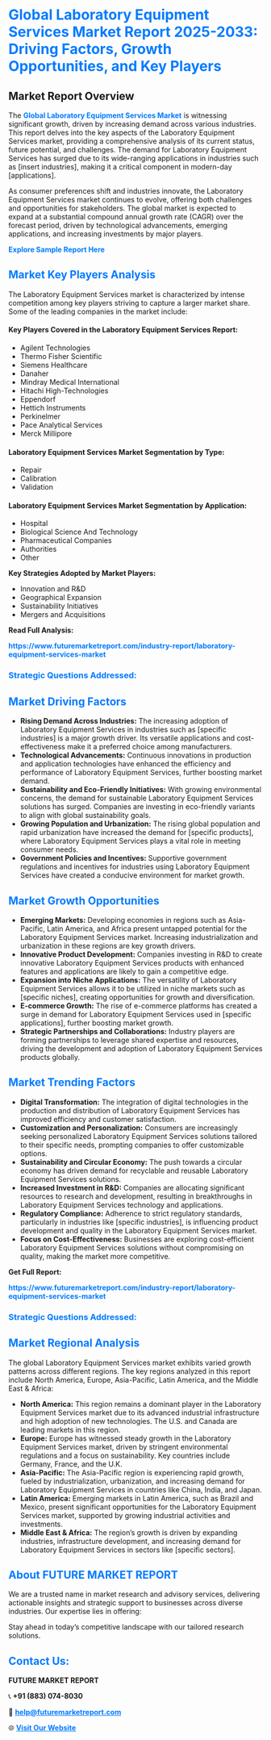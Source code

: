<h1 style="color: #007BFF;">Global Laboratory Equipment Services Market Report 2025-2033: Driving Factors, Growth Opportunities, and Key Players</h1>

<section id="overview">
<h2>Market Report Overview</h2>
<p>The <a href="https://www.futuremarketreport.com/industry-report/laboratory-equipment-services-market" style="color: #007BFF; text-decoration: none;"><strong>Global Laboratory Equipment Services Market</strong></a> is witnessing significant growth, driven by increasing demand across various industries. This report delves into the key aspects of the Laboratory Equipment Services market, providing a comprehensive analysis of its current status, future potential, and challenges. The demand for Laboratory Equipment Services has surged due to its wide-ranging applications in industries such as [insert industries], making it a critical component in modern-day [applications].</p>
<p>As consumer preferences shift and industries innovate, the Laboratory Equipment Services market continues to evolve, offering both challenges and opportunities for stakeholders. The global market is expected to expand at a substantial compound annual growth rate (CAGR) over the forecast period, driven by technological advancements, emerging applications, and increasing investments by major players.</p>
</section>

<section id="overview">
<p><a href="https://www.futuremarketreport.com/request-sample/reportId=97500" style="color: #007BFF; text-decoration: none;"><strong>Explore Sample Report Here</strong></a></p>
</section>

<section id="key-players">
<h2 style="color: #007BFF;">Market Key Players Analysis</h2>
<p>The Laboratory Equipment Services market is characterized by intense competition among key players striving to capture a larger market share. Some of the leading companies in the market include:</p>
<h4>Key Players Covered in the Laboratory Equipment Services Report:</h4>
<ul><li>Agilent Technologies</li><li>Thermo Fisher Scientific</li><li>Siemens Healthcare</li><li>Danaher</li><li>Mindray Medical International</li><li>Hitachi High-Technologies</li><li>Eppendorf</li><li>Hettich Instruments</li><li>Perkinelmer</li><li>Pace Analytical Services</li><li>Merck Millipore</li></ul>
<h4>Laboratory Equipment Services Market Segmentation by Type:</h4>
<ul><li>Repair</li><li>Calibration</li><li>Validation</li></ul>

<h4>Laboratory Equipment Services Market Segmentation by Application:</h4>
<ul><li>Hospital</li><li>Biological Science And Technology</li><li>Pharmaceutical Companies</li><li>Authorities</li><li>Other</li></ul>
<p><strong>Key Strategies Adopted by Market Players:</strong></p>
<ul>
<li>Innovation and R&D</li>
<li>Geographical Expansion</li>
<li>Sustainability Initiatives</li>
<li>Mergers and Acquisitions</li>
</ul>
</section>

<section>
<p><strong>Read Full Analysis: </strong></p><a href="https://www.futuremarketreport.com/industry-report/laboratory-equipment-services-market" style="color: #007BFF; text-decoration: none;"><strong>https://www.futuremarketreport.com/industry-report/laboratory-equipment-services-market</strong></a>
<h3 style="color: #007BFF;">Strategic Questions Addressed:</h3>
</section>

<section id="driving-factors">
<h2 style="color: #007BFF;">Market Driving Factors</h2>
<ul>
<li><strong>Rising Demand Across Industries:</strong> The increasing adoption of Laboratory Equipment Services in industries such as [specific industries] is a major growth driver. Its versatile applications and cost-effectiveness make it a preferred choice among manufacturers.</li>
<li><strong>Technological Advancements:</strong> Continuous innovations in production and application technologies have enhanced the efficiency and performance of Laboratory Equipment Services, further boosting market demand.</li>
<li><strong>Sustainability and Eco-Friendly Initiatives:</strong> With growing environmental concerns, the demand for sustainable Laboratory Equipment Services solutions has surged. Companies are investing in eco-friendly variants to align with global sustainability goals.</li>
<li><strong>Growing Population and Urbanization:</strong> The rising global population and rapid urbanization have increased the demand for [specific products], where Laboratory Equipment Services plays a vital role in meeting consumer needs.</li>
<li><strong>Government Policies and Incentives:</strong> Supportive government regulations and incentives for industries using Laboratory Equipment Services have created a conducive environment for market growth.</li>
</ul>
</section>

<section id="growth-opportunities">
<h2 style="color: #007BFF;">Market Growth Opportunities</h2>
<ul>
<li><strong>Emerging Markets:</strong> Developing economies in regions such as Asia-Pacific, Latin America, and Africa present untapped potential for the Laboratory Equipment Services market. Increasing industrialization and urbanization in these regions are key growth drivers.</li>
<li><strong>Innovative Product Development:</strong> Companies investing in R&D to create innovative Laboratory Equipment Services products with enhanced features and applications are likely to gain a competitive edge.</li>
<li><strong>Expansion into Niche Applications:</strong> The versatility of Laboratory Equipment Services allows it to be utilized in niche markets such as [specific niches], creating opportunities for growth and diversification.</li>
<li><strong>E-commerce Growth:</strong> The rise of e-commerce platforms has created a surge in demand for Laboratory Equipment Services used in [specific applications], further boosting market growth.</li>
<li><strong>Strategic Partnerships and Collaborations:</strong> Industry players are forming partnerships to leverage shared expertise and resources, driving the development and adoption of Laboratory Equipment Services products globally.</li>
</ul>
</section>

<section id="trending-factors">
<h2 style="color: #007BFF;">Market Trending Factors</h2>
<ul>
<li><strong>Digital Transformation:</strong> The integration of digital technologies in the production and distribution of Laboratory Equipment Services has improved efficiency and customer satisfaction.</li>
<li><strong>Customization and Personalization:</strong> Consumers are increasingly seeking personalized Laboratory Equipment Services solutions tailored to their specific needs, prompting companies to offer customizable options.</li>
<li><strong>Sustainability and Circular Economy:</strong> The push towards a circular economy has driven demand for recyclable and reusable Laboratory Equipment Services solutions.</li>
<li><strong>Increased Investment in R&D:</strong> Companies are allocating significant resources to research and development, resulting in breakthroughs in Laboratory Equipment Services technology and applications.</li>
<li><strong>Regulatory Compliance:</strong> Adherence to strict regulatory standards, particularly in industries like [specific industries], is influencing product development and quality in the Laboratory Equipment Services market.</li>
<li><strong>Focus on Cost-Effectiveness:</strong> Businesses are exploring cost-efficient Laboratory Equipment Services solutions without compromising on quality, making the market more competitive.</li>
</ul>
</section>

<section>
<p><strong>Get Full Report: </strong></p><a href="https://www.futuremarketreport.com/industry-report/laboratory-equipment-services-market" style="color: #007BFF; text-decoration: none;"><strong>https://www.futuremarketreport.com/industry-report/laboratory-equipment-services-market</strong></a>
<h3 style="color: #007BFF;">Strategic Questions Addressed:</h3>
</section>


<section id="regional-analysis">
<h2 style="color: #007BFF;">Market Regional Analysis</h2>
<p>The global Laboratory Equipment Services market exhibits varied growth patterns across different regions. The key regions analyzed in this report include North America, Europe, Asia-Pacific, Latin America, and the Middle East & Africa:</p>
<ul>
<li><strong>North America:</strong> This region remains a dominant player in the Laboratory Equipment Services market due to its advanced industrial infrastructure and high adoption of new technologies. The U.S. and Canada are leading markets in this region.</li>
<li><strong>Europe:</strong> Europe has witnessed steady growth in the Laboratory Equipment Services market, driven by stringent environmental regulations and a focus on sustainability. Key countries include Germany, France, and the U.K.</li>
<li><strong>Asia-Pacific:</strong> The Asia-Pacific region is experiencing rapid growth, fueled by industrialization, urbanization, and increasing demand for Laboratory Equipment Services in countries like China, India, and Japan.</li>
<li><strong>Latin America:</strong> Emerging markets in Latin America, such as Brazil and Mexico, present significant opportunities for the Laboratory Equipment Services market, supported by growing industrial activities and investments.</li>
<li><strong>Middle East & Africa:</strong> The region’s growth is driven by expanding industries, infrastructure development, and increasing demand for Laboratory Equipment Services in sectors like [specific sectors].</li>
</ul>
</section>

<footer>
<h2 style="color: #007BFF;">About FUTURE MARKET REPORT</h2>
<p>We are a trusted name in market research and advisory services, delivering actionable insights and strategic support to businesses across diverse industries. Our expertise lies in offering:</p>

<p>Stay ahead in today’s competitive landscape with our tailored research solutions.</p>

<h2 style="color: #007BFF;">Contact Us:</h2>
<p><strong>FUTURE MARKET REPORT</strong></p>
<p>📞 <strong>+91 (883) 074-8030</strong></p>
<p>📧 <strong><a href="mailto:help@futuremarketreport.com" style="color: #007BFF;">help@futuremarketreport.com</a></strong></p>
<p>🌐 <strong><a href="https://www.futuremarketreport.com/" style="color: #007BFF;">Visit Our Website</a></strong></p>
</footer>